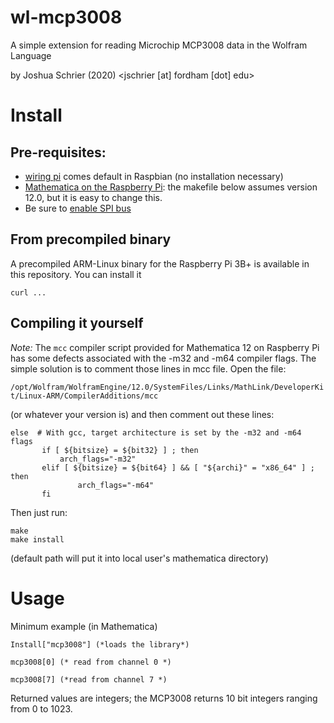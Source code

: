 # wl-mcp3008

A simple extension for reading Microchip MCP3008 data in the Wolfram Language

by Joshua Schrier (2020) <jschrier [at] fordham [dot] edu>

# Install

## Pre-requisites:

* [wiring pi](http://wiringpi.com) comes default in Raspbian (no installation necessary)
* [Mathematica on the Raspberry Pi](https://www.wolfram.com/raspberry-pi/):  the makefile below assumes version 12.0, but it is easy to change this. 
* Be sure to [enable SPI bus](https://learn.sparkfun.com/tutorials/raspberry-pi-spi-and-i2c-tutorial/all#spi-on-pi) 

## From precompiled binary 

A precompiled ARM-Linux binary for the Raspberry Pi 3B+ is available in this repository.  You can install it

`curl ...`


## Compiling it yourself

*Note:*  The `mcc` compiler script provided for Mathematica 12 on Raspberry Pi has some defects associated with the -m32 and -m64 compiler flags. The simple solution is to comment those lines in mcc file. Open the file:

`/opt/Wolfram/WolframEngine/12.0/SystemFiles/Links/MathLink/DeveloperKit/Linux-ARM/CompilerAdditions/mcc`

(or whatever your version is) and then comment out these lines:

```
else  # With gcc, target architecture is set by the -m32 and -m64 flags                                                
       if [ ${bitsize} = ${bit32} ] ; then                                                                             
           arch_flags="-m32"                                                                                           
       elif [ ${bitsize} = ${bit64} ] && [ "${archi}" = "x86_64" ] ; then                                              
               arch_flags="-m64"                                                                                       
       fi
```

Then just run: 

```
make
make install
```

(default path will put it into local user's mathematica directory)



# Usage

Minimum example (in Mathematica)

```
Install["mcp3008"] (*loads the library*)

mcp3008[0] (* read from channel 0 *)

mcp3008[7] (*read from channel 7 *)
```

Returned values are integers; the MCP3008 returns 10 bit integers ranging from 0 to 1023.
